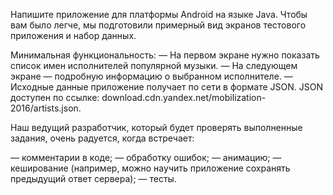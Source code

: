 Напишите приложение для платформы Android на языке Java. Чтобы вам было легче, мы подготовили примерный вид экранов тестового приложения и набор данных.

Минимальная функциональность:
— На первом экране нужно показать список имен исполнителей популярной музыки.
— На следующем экране — подробную информацию о выбранном исполнителе.
— Исходные данные приложение получает по сети в формате JSON. JSON доступен по ссылке: download.cdn.yandex.net/mobilization-2016/artists.json.

Наш ведущий разработчик, который будет проверять выполненные задания, очень радуется, когда встречает:

— комментарии в коде;
— обработку ошибок;
— анимацию;
— кеширование (например, можно научить приложение сохранять предыдущий ответ сервера);
— тесты. 